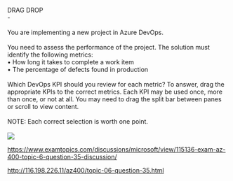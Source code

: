 DRAG DROP<br/> -<br/><br/>You are implementing a new project in Azure DevOps.<br/><br/>You need to assess the performance of the project. The solution must identify the following metrics:<br/>•	How long it takes to complete a work item<br/>•	The percentage of defects found in production<br/><br/>Which DevOps KPI should you review for each metric? To answer, drag the appropriate KPIs to the correct metrics. Each KPI may be used once, more than once, or not at all. You may need to drag the split bar between panes or scroll to view content.<br/><br/>NOTE: Each correct selection is worth one point.<br/><br/><img src="https://img.examtopics.com/az-400/image78.png"/><p><a href="https://www.examtopics.com/discussions/microsoft/view/115136-exam-az-400-topic-6-question-35-discussion/">https://www.examtopics.com/discussions/microsoft/view/115136-exam-az-400-topic-6-question-35-discussion/</a></p><p><a href="http://116.198.226.11/az400/topic-06-question-35.html">http://116.198.226.11/az400/topic-06-question-35.html</a></p><script src="https://giscus.app/client.js"                    data-repo="azsamples/az204"                    data-repo-id="R_kgDOMRXzDQ"                    data-category="General"                    data-category-id="DIC_kwDOMRXzDc4Cgi27"                    data-mapping="pathname"                    data-strict="1"                    data-reactions-enabled="0"                    data-emit-metadata="0"                    data-input-position="bottom"                    data-theme="preferred_color_scheme"                    data-lang="en"                    crossorigin="anonymous"                    async>                    </script>